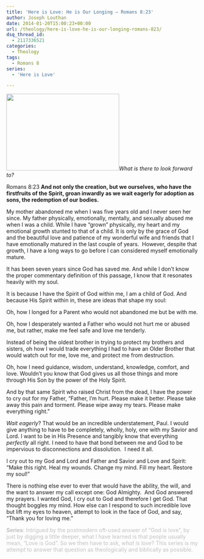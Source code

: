```yaml
---
title: 'Here is Love: He is Our Longing – Romans 8:23'
author: Joseph Louthan
date: 2014-01-20T15:00:23+00:00
url: /theology/here-is-love-he-is-our-longing-romans-823/
dsq_thread_id:
  - 2117336521
categories:
  - Theology
tags:
  - Romans 8
series:
  - 'Here is Love'

---
```

_<img class="alignright" src="https://i1.wp.com/2.bp.blogspot.com/-CIjokVY1aN0/UFCyhA9GYnI/AAAAAAAADJc/KOenAtr8Rxc/s1600/kid%2Blooking%2Bout%2Bwindow.jpg?resize=296%2C201" alt="" width="296" height="201" data-recalc-dims="1" />What is there to look forward to?_

Romans 8:23 **And not only the creation, but we ourselves, who have the firstfruits of the Spirit, groan inwardly as we wait eagerly for adoption as sons, the redemption of our bodies.**

My mother abandoned me when I was five years old and I never seen her since. My father physically, emotionally, mentally, and sexually abused me when I was a child. While I have “grown” physically, my heart and my emotional growth stunted to that of a child. It is only by the grace of God and the beautiful love and patience of my wonderful wife and friends that I have emotionally matured in the last couple of years.  However, despite that growth, I have a long ways to go before I can considered myself emotionally mature.

It has been seven years since God has saved me. And while I don’t know the proper commentary definition of this passage, I know that it resonates heavily with my soul.

It is because I have the Spirit of God within me, I am a child of God. And because His Spirit within in, these are ideas that shape my soul:

Oh, how I longed for a Parent who would not abandoned me but be with me.

Oh, how I desperately wanted a Father who would not hurt me or abused me, but rather, make me feel safe and love me tenderly.

Instead of being the oldest brother in trying to protect my brothers and sisters, oh how I would trade everything I had to have an Older Brother that would watch out for me, love me, and protect me from destruction.

Oh, how I need guidance, wisdom, understand, knowledge, comfort, and love. Wouldn’t you know that God gives us all those things and more through His Son by the power of the Holy Spirit.

And by that same Spirit who raised Christ from the dead, I have the power to cry out for my Father, “Father, I&#8217;m hurt. Please make it better. Please take away this pain and torment. Please wipe away my tears. Please make everything right.”

_Wait eagerly_? That would be an incredible understatement, Paul. I would give anything to have to be completely, wholly, holy, one with my Savior and Lord. I want to be in His Presence and tangibly know that everything _perfectly_ all right. I need to have that bond between me and God to be impervious to disconnections and dissolution.  I need it all.

I cry out to my God and Lord and Father and Savior and Love and Spirit: “Make this right. Heal my wounds. Change my mind. Fill my heart. Restore my soul!”

There is nothing else ever to ever that would have the ability, the will, and the want to answer my call except one: God Almighty.  And God answered my prayers. I wanted God, I cry out to God and therefore I get God. That thought boggles my mind. How else can I respond to such incredible love but lift my eyes to heaven, attempt to look in the face of God, and say, “Thank you for loving me.”

<span style="color: #c0c0c0;"><b>Series</b>: Intrigued by the postmodern oft-used answer of “God is love”, by just by digging a little deeper, what I have learned is that people usually mean, “Love is God”. So we then have to ask, <i>what is love</i>? This series is my attempt to answer that question as theologically and biblically as possible.</span>